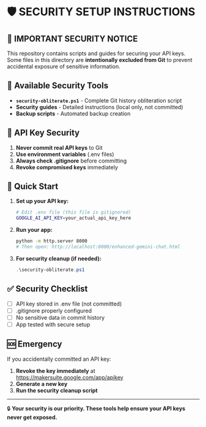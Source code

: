 # 🛡️ SECURITY SETUP INSTRUCTIONS

## 🚨 IMPORTANT SECURITY NOTICE

This repository contains scripts and guides for securing your API keys. Some files in this directory are **intentionally excluded from Git** to prevent accidental exposure of sensitive information.

## 📁 Available Security Tools

- **`security-obliterate.ps1`** - Complete Git history obliteration script
- **Security guides** - Detailed instructions (local only, not committed)
- **Backup scripts** - Automated backup creation

## 🔑 API Key Security

1. **Never commit real API keys** to Git
2. **Use environment variables** (.env files)
3. **Always check .gitignore** before committing
4. **Revoke compromised keys** immediately

## 🚀 Quick Start

1. **Set up your API key:**
   ```bash
   # Edit .env file (this file is gitignored)
   GOOGLE_AI_API_KEY=your_actual_api_key_here
   ```

2. **Run your app:**
   ```bash
   python -m http.server 8000
   # Then open: http://localhost:8000/enhanced-gemini-chat.html
   ```

3. **For security cleanup (if needed):**
   ```powershell
   .\security-obliterate.ps1
   ```

## ✅ Security Checklist

- [ ] API key stored in .env file (not committed)
- [ ] .gitignore properly configured
- [ ] No sensitive data in commit history
- [ ] App tested with secure setup

## 🆘 Emergency

If you accidentally committed an API key:
1. **Revoke the key immediately** at https://makersuite.google.com/app/apikey
2. **Generate a new key**
3. **Run the security cleanup script**

---

🔒 **Your security is our priority. These tools help ensure your API keys never get exposed.**
